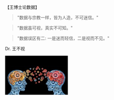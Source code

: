 【王博士论数据】

> "数据与宗教一样，皆为人造，不可迷信。" 

> "数据虽可视，真实不可知。" 

> "数据误区有二: 一是迷而轻信，二是视而不见。"

Dr. 王不视

![](25.jpg)